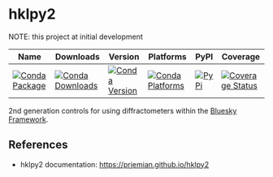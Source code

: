# hklpy2

NOTE:  this project at initial development

| Name | Downloads | Version | Platforms | PyPI | Coverage |
| --- | --- | --- | --- | --- | --- |
| [![Conda Package](https://img.shields.io/badge/package-hklpy2-green.svg)](https://anaconda.org/conda-forge/hklpy2) | [![Conda Downloads](https://img.shields.io/conda/dn/conda-forge/hklpy2.svg)](https://anaconda.org/conda-forge/hklpy2) | [![Conda Version](https://img.shields.io/conda/vn/conda-forge/hklpy2.svg)](https://anaconda.org/conda-forge/hklpy2) | [![Conda Platforms](https://img.shields.io/conda/pn/conda-forge/hklpy2.svg)](https://anaconda.org/conda-forge/hklpy2) | [![PyPi](https://img.shields.io/pypi/v/hklpy2.svg)](https://pypi.python.org/pypi/hklpy2) | [![Coverage Status](https://coveralls.io/repos/github/prjemian/hklpy2/badge.svg?branch=main)](https://coveralls.io/github/prjemian/hklpy2?branch=main) |

2nd generation controls for using diffractometers within the [Bluesky
Framework](https://blueskyproject.io).

## References

- hklpy2 documentation: <https://prjemian.github.io/hklpy2>
